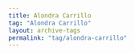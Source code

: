 ```yaml
---
title: Alondra Carrillo
tag: "Alondra Carrillo"
layout: archive-tags
permalink: "tag/alondra-carrillo"
---
```

